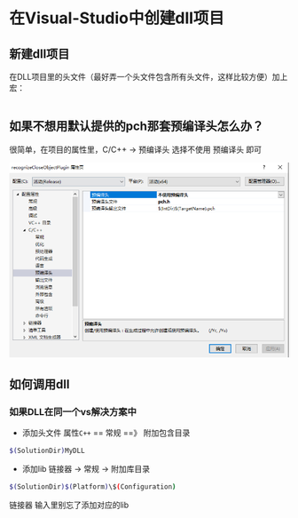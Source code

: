 # 在Visual-Studio中创建dll项目

## 新建dll项目

在DLL项目里的头文件（最好弄一个头文件包含所有头文件，这样比较方便）加上宏：

```cpp

```

## 如果不想用默认提供的pch那套预编译头怎么办？

很简单，在项目的属性里，C/C++ -> 预编译头 选择不使用 预编译头 即可

![](asset/不使用预编译头.png)

## 如何调用dll

### 如果DLL在同一个vs解决方案中

* 添加头文件
属性`C++` == 常规 ==》 附加包含目录

```bash
$(SolutionDir)MyDLL
```

* 添加lib
链接器 -> 常规 -> 附加库目录

```bash
$(SolutionDir)$(Platform)\$(Configuration)
```

链接器 输入里别忘了添加对应的lib
